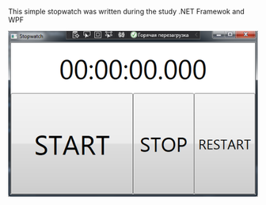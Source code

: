 This simple stopwatch was written during the study .NET Framewok and WPF

![Image alt](https://github.com/Alkamal30/WPF-Stopwatch/raw/master/Images/Stopwatch.png)